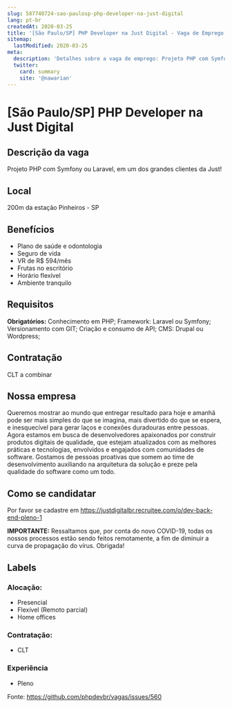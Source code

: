 ```yaml
---
slug: 587740724-sao-paulosp-php-developer-na-just-digital
lang: pt-br
createdAt: 2020-03-25
title: '[São Paulo/SP] PHP Developer na Just Digital - Vaga de Emprego'
sitemap:
  lastModified: 2020-03-25
meta:
  description: 'Detalhes sobre a vaga de emprego: Projeto PHP com Symfony ou Laravel, em um dos grandes clientes da Just!'
  twitter:
    card: summary
    site: '@nawarian'
---
```


# [São Paulo/SP] PHP Developer na Just Digital

## Descrição da vaga

Projeto PHP com Symfony ou Laravel, em um dos grandes clientes da Just!

## Local

200m da estação Pinheiros - SP

## Benefícios

- Plano de saúde e odontologia
- Seguro de vida
- VR de R$ 594/mês
- Frutas no escritório
- Horário flexível
- Ambiente tranquilo

## Requisitos

**Obrigatórios:**
Conhecimento em PHP;
Framework: Laravel ou Symfony;
Versionamento com GIT;
Criação e consumo de API;
CMS: Drupal ou Wordpress;

## Contratação

CLT a combinar

## Nossa empresa

Queremos mostrar ao mundo que entregar resultado para hoje e amanhã pode ser mais simples do que se imagina, mais divertido do que se espera, e inesquecível para gerar laços e conexões duradouras entre pessoas.
Agora estamos em busca de desenvolvedores apaixonados por construir produtos digitais de qualidade, que estejam atualizados com as melhores práticas e tecnologias, envolvidos e engajados com comunidades de software.
Gostamos de pessoas proativas que somem ao time de desenvolvimento auxiliando na arquitetura da solução e preze pela qualidade do software como um todo.

## Como se candidatar

Por favor se cadastre em https://justdigitalbr.recruitee.com/o/dev-back-end-pleno-1

**IMPORTANTE:** Ressaltamos que, por conta do novo COVID-19, todas os nossos processos estão sendo feitos remotamente, a fim de diminuir a curva de propagação do vírus. Obrigada! 

## Labels

### Alocação:
- Presencial
- Flexível (Remoto parcial)
- Home offices

### Contratação:
- CLT

### Experiência
- Pleno

Fonte: https://github.com/phpdevbr/vagas/issues/560